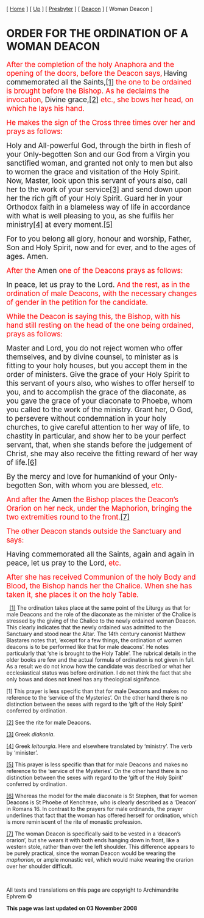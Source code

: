 \[ [Home](index.md) \] \[ [Up](ordinations.md) \] \[ [Presbyter](presbyter.md) \] \[ [Deacon](deacon.md) \] \[ Woman Deacon \]

<span style="mso-bidi-font-size: 10.0pt; font-weight: normal; mso-bidi-font-weight: bold"></span>

ORDER FOR THE ORDINATION OF A WOMAN DEACON
==========================================

<span style="font-size:14.0pt;
mso-bidi-font-size:10.0pt;color:red;mso-bidi-font-style:italic">After the completion of the holy Anaphora and the opening of the doors, before the Deacon says,</span> <span style="font-size:14.0pt;
mso-bidi-font-size:10.0pt">Having commemorated all the Saints,<a href="#_ftn1" id="_ftnref1">[1]</a> <span style="color:red;mso-bidi-font-style:italic">the one to be ordained is brought before the Bishop. As he declaims the invocation, </span>Divine grace,<a href="#_ftn2" id="_ftnref2">[2]</a> <span style="color:red;mso-bidi-font-style:italic">etc., she bows her head, on which he lays his hand. </span></span>

<span style="font-size:14.0pt;
mso-bidi-font-size:10.0pt;color:red;mso-bidi-font-style:italic">He makes the sign of the Cross three times over her and prays as follows:</span>

<span style="font-size:14.0pt;
mso-bidi-font-size:10.0pt">Holy and All-powerful God, through the birth in flesh of your Only-begotten Son and our God from a Virgin you sanctified woman, and granted not only to men but also to women the grace and visitation of the Holy Spirit. Now, Master, look upon this servant of yours also, call her to the work of your service<a href="#_ftn3" id="_ftnref3">[3]</a> and send down upon her the rich gift of your Holy Spirit. Guard her in your Orthodox faith in a blameless way of life in accordance with what is well pleasing to you, as she fulfils her ministry<a href="#_ftn4" id="_ftnref4">[4]</a> at every moment.<a href="#_ftn5" id="_ftnref5">[5]</a> </span>

<span style="font-size:14.0pt;
mso-bidi-font-size:10.0pt">For to you belong all glory, honour and worship, Father, Son and Holy Spirit, now and for ever, and to the ages of ages. Amen. </span>

<span style="font-size:14.0pt;
mso-bidi-font-size:10.0pt;color:red;mso-bidi-font-style:italic">After the </span><span style="font-size:14.0pt;mso-bidi-font-size:10.0pt">Amen <span style="color:red;mso-bidi-font-style:italic">one of the Deacons prays as follows:</span> </span>

<span style="font-size:14.0pt;mso-bidi-font-size:10.0pt">In peace, let us pray to the Lord. <span style="color:red;mso-bidi-font-style:italic">And the rest, as in the ordination of male Deacons, with the necessary changes of gender in the petition for the candidate. </span></span>

<span style="font-size:14.0pt;mso-bidi-font-size:10.0pt;
color:red;font-style:normal;mso-bidi-font-style:italic">While the Deacon is saying this, the Bishop, with his hand still resting on the head of the one being ordained, prays as follows:</span>

<span style="font-size:14.0pt;
mso-bidi-font-size:10.0pt">Master and Lord, you do not reject women who offer themselves, and by divine counsel, to minister as is fitting to your holy houses, but you accept them in the order of ministers. Give the grace of your Holy Spirit to this servant of yours also, who wishes to offer herself to you, and to accomplish the grace of the diaconate, as you gave the grace of your diaconate to Phoebe, whom you called to the work of the ministry. Grant her, O God, to persevere without condemnation in your holy churches, to give careful attention to her way of life, to chastity in particular, and show her to be your perfect servant, that, when she stands before the judgement of Christ, she may also receive the fitting reward of her way of life.<a href="#_ftn6" id="_ftnref6">[6]</a> </span>

<span style="font-size:14.0pt;
mso-bidi-font-size:10.0pt">By the mercy and love for humankind of your Only-begotten Son, with whom you are blessed,<span style="color:red;mso-bidi-font-style:
italic"> etc.</span> </span>

<span style="font-size:14.0pt;
mso-bidi-font-size:10.0pt;color:red;mso-bidi-font-style:italic">And after the </span><span style="font-size:14.0pt;mso-bidi-font-size:10.0pt">Amen <span style="color:red;mso-bidi-font-style:italic">the Bishop places the Deacon’s Orarion on her neck, under the Maphorion, bringing the two extremities round to the front.<a href="#_ftn7" id="_ftnref7">[7]</a> </span></span>

<span style="font-size:14.0pt;mso-bidi-font-size:10.0pt;color:red;font-style:normal;
mso-bidi-font-style:italic">The other Deacon stands outside the Sanctuary and says:</span>

<span style="font-size:14.0pt;
mso-bidi-font-size:10.0pt">Having commemorated all the Saints, again and again in peace, let us pray to the Lord, <span style="color:red;mso-bidi-font-style:
italic">etc. </span></span>

<span style="font-size:14.0pt;
mso-bidi-font-size:10.0pt;color:red;mso-bidi-font-style:italic">After she has received Communion of the holy Body and Blood, the Bishop hands her the Chalice. When she has taken it, she places it on the holy Table.</span>

 
<a href="#_ftnref1" id="_ftn1">[1]</a><span style="mso-bidi-font-size: 10.0pt"> The ordination takes place at the same point of the Liturgy as that for male Deacons and the role of the diaconate as the minister of the Chalice is stressed by the giving of the Chalice to the newly ordained woman Deacon. This clearly indicates that the newly ordained was admitted to the Sanctuary and stood near the Altar. The 14th century canonist Matthew Blastares notes that, ’except for a few things, the ordination of women deacons is to be performed like that for male deacons’. He notes particularly that ‘she is brought to the Holy Table’. The rubrical details in the  older books are few and the actual formula of ordination is not given in full. As a result we do not know how the candidate was described or what her ecclesiastical status was before ordination. I do not think the fact that she only bows and does not kneel has any theological signifance. </span>

<span style="mso-bidi-font-size: 10.0pt">\[1\] This prayer is less specific than that for male Deacons and makes no reference to the ‘service of the Mysteries’. On the other hand there is no distinction between the sexes with regard to the ‘gift of the Holy Spirit’ conferred by ordination. </span>

<span style="mso-bidi-font-size: 10.0pt"><a href="#_ftnref2" id="_ftn2">[2]</a> See the rite for male Deacons. </span>

<span style="mso-bidi-font-size: 10.0pt"><a href="#_ftnref3" id="_ftn3">[3]</a> Greek *diakonia*. </span>

<span style="mso-bidi-font-size: 10.0pt"><a href="#_ftnref4" id="_ftn4">[4]</a> Greek *leitourgia*. Here and elsewhere translated by ‘ministry’. The verb by ‘minister’. </span>

<span style="mso-bidi-font-size: 10.0pt"><a href="#_ftnref5" id="_ftn5">[5]</a> This prayer is less specific than that for male Deacons and makes no reference to the ‘service of the Mysteries’. On the other hand there is no distinction between the sexes with regard to the ‘gift of the Holy Spirit’ conferred by ordination. </span>

<span style="mso-bidi-font-size: 10.0pt"><a href="#_ftnref6" id="_ftn6">[6]</a> Whereas the model for the male diaconate is St Stephen, that for women Deacons is St Phoebe of Kenchreae, who is clearly described as a ‘Deacon’ in Romans 16. In contrast to the prayers for male ordinands, the prayer underlines that fact that the woman has offered herself for ordination, which is more reminiscent of the rite of monastic profession. </span>

<span style="mso-bidi-font-size: 10.0pt"><a href="#_ftnref7" id="_ftn7">[7]</a> The woman Deacon is specifically said to be vested in a ‘deacon’s orarion’, but she wears it with both ends hanging down in front, like a western stole, rather than over the left shoulder. This difference appears to be purely practical, since the woman Deacon would be wearing the *maphorion*, or ample monastic veil, which would make wearing the orarion over her shoulder difficult. </span>

 

All texts and translations on this page are copyright to Archimandrite Ephrem ©

**This page was last updated on 03 November 2008**
